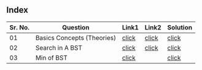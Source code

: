 ## Index 

Sr. No. | Question|Link1 | Link2 | Solution
---|---|---|---|---
01 | Basics Concepts (Theories) |[click](https://www.geeksforgeeks.org/binary-search-tree-set-2-delete/) | [click](https://www.geeksforgeeks.org/binary-search-tree-set-1-search-and-insertion/) | [click](https://www.geeksforgeeks.org/category/binary-search-tree/)
02 | Search in A BST | [click](https://practice.geeksforgeeks.org/problems/search-a-node-in-bst/1) | [click](https://leetcode.com/problems/search-in-a-binary-search-tree/) | [click](./Solutions/SearchInABST.java)
03 | Min of BST | [click](https://practice.geeksforgeeks.org/problems/minimum-element-in-bst/1) || [click](./Solutions/MinOfBST.java)